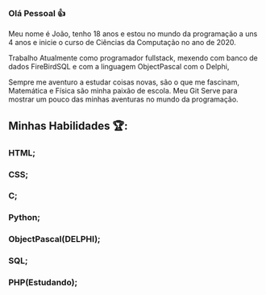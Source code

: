 ### Olá Pessoal 👍

Meu nome é João, tenho 18 anos e estou no mundo da programação a uns 4 anos e inicie o curso de Ciências da Computação no ano de 2020.

Trabalho Atualmente como programador fullstack, mexendo com banco de dados FireBirdSQL e com a linguagem ObjectPascal com o Delphi,

Sempre me aventuro a estudar coisas novas, são o que me fascinam, Matemática e Física são minha paixão de escola.
Meu Git Serve para mostrar um pouco das minhas aventuras no mundo da programação.

## Minhas Habilidades 🏆:

 <p><h3>HTML;</h3>
 <p><h3>CSS;</h3>
 <p><h3>C;</h3>
 <p><h3>Python;</h3>
 <p><h3>ObjectPascal(DELPHI);</h3>
 <p><h3>SQL;</h3>
 <p><h3>PHP(Estudando);</h3>


